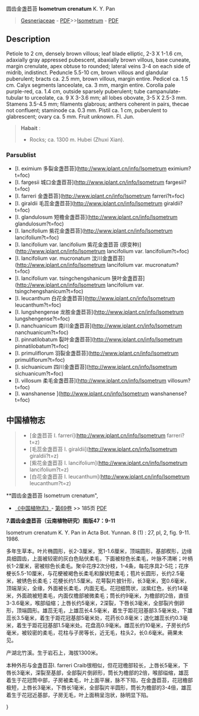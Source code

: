 圆齿金盏苣苔 **Isometrum crenatum** K. Y. Pan

> [Gesneriaceae](http://www.iplant.cn/info/Gesneriaceae?t=foc) - [PDF](http://www.iplant.cn/foc/pdf/Gesneriaceae.pdf)>>[Isometrum](http://www.iplant.cn/info/Isometrum?t=foc) - [PDF](http://www.iplant.cn/foc/pdf/Isometrum.pdf)

## Description

Petiole to 2 cm, densely brown villous; leaf blade elliptic, 2-3 X 1-1.6 cm, adaxially gray appressed pubescent, abaxially brown villous, base cuneate, margin crenulate, apex obtuse to rounded; lateral veins 3-4 on each side of midrib, indistinct. Peduncle 5.5-10 cm, brown villous and glandular puberulent; bracts ca. 2.5 mm, brown villous, margin entire. Pedicel ca. 1.5 cm. Calyx segments lanceolate, ca. 3 mm, margin entire. Corolla pale purple-red, ca. 1.4 cm, outside sparsely puberulent; tube campanulate-tubular to urceolate, ca. 9 X 3-3.6 mm; all lobes obovate, 3-5 X 2.5-3 mm. Stamens 3.5-4.5 mm; filaments glabrous; anthers coherent in pairs, thecae not confluent; staminode ca. 0.3 mm. Pistil ca. 1 cm, puberulent to glabrescent; ovary ca. 5 mm. Fruit unknown. Fl. Jun.

> **Habait** : 
>* Rocks; ca. 1300 m. Hubei (Zhuxi Xian).


### Parsublist

* [I.  eximium  多裂金盏苣苔](http://www.iplant.cn/info/Isometrum eximium?t=foc)
* [I.  fargesii  城口金盏苣苔](http://www.iplant.cn/info/Isometrum fargesii?t=foc)
* [I.  farreri  金盏苣苔](http://www.iplant.cn/info/Isometrum farreri?t=foc)
* [I.  giraldii  毛蕊金盏苣苔](http://www.iplant.cn/info/Isometrum giraldii?t=foc)
* [I.  glandulosum  短檐金盏苣苔](http://www.iplant.cn/info/Isometrum glandulosum?t=foc)
* [I.  lancifolium  紫花金盏苣苔](http://www.iplant.cn/info/Isometrum lancifolium?t=foc)
* [I.  lancifolium var. lancifolium  紫花金盏苣苔 (原变种)](http://www.iplant.cn/info/Isometrum lancifolium var. lancifolium?t=foc)
* [I.  lancifolium var. mucronatum  汶川金盏苣苔](http://www.iplant.cn/info/Isometrum lancifolium var. mucronatum?t=foc)
* [I.  lancifolium var. tsingchengshanicum  狭叶金盏苣苔](http://www.iplant.cn/info/Isometrum lancifolium var. tsingchengshanicum?t=foc)
* [I.  leucanthum  白花金盏苣苔](http://www.iplant.cn/info/Isometrum leucanthum?t=foc)
* [I.  lungshengense  龙胜金盏苣苔](http://www.iplant.cn/info/Isometrum lungshengense?t=foc)
* [I.  nanchuanicum  南川金盏苣苔](http://www.iplant.cn/info/Isometrum nanchuanicum?t=foc)
* [I.  pinnatilobatum  裂叶金盏苣苔](http://www.iplant.cn/info/Isometrum pinnatilobatum?t=foc)
* [I.  primuliflorum  羽裂金盏苣苔](http://www.iplant.cn/info/Isometrum primuliflorum?t=foc)
* [I.  sichuanicum  四川金盏苣苔](http://www.iplant.cn/info/Isometrum sichuanicum?t=foc)
* [I.  villosum  柔毛金盏苣苔](http://www.iplant.cn/info/Isometrum villosum?t=foc)
* [I.  wanshanense  ](http://www.iplant.cn/info/Isometrum wanshanense?t=foc)

## 中国植物志

> * [金盏苣苔  I.  farreri](http://www.iplant.cn/info/Isometrum farreri?t=z)
> * [毛蕊金盏苣苔  I.  giraldii](http://www.iplant.cn/info/Isometrum giraldii?t=z)
> * [紫花金盏苣苔  I.  lancifolium](http://www.iplant.cn/info/Isometrum lancifolium?t=z)
> * [白花金盏苣苔  I.  leucanthum](http://www.iplant.cn/info/Isometrum leucanthum?t=z)

**圆齿金盏苣苔 Isometrum crenatum",


* [《中国植物志》](http://www.iplant.cn/frps)- [第69卷](http://www.iplant.cn/frps/vol/69) >> 185页 [PDF](http://www.iplant.cn/frps/pdf/69/185.pdf)

**7.圆齿金盏苣苔（云南植物研究）图版47：9-11**

Isometrum crenatum K. Y. Pan in Acta Bot. Yunnan. 8 (1) : 27, pl, 2, fig. 9-11. 1986.

多年生草本。叶片椭圆形，长2-3厘米，宽1-1.6厘米，顶端圆形，基部楔形，边缘具细圆齿，上面被较密的灰白色贴伏柔毛，下面被棕色长柔毛，叶脉不清晰；叶柄长1-2厘米，密被棕色长柔毛。聚伞花序2次分枝，1-4条，每花序具2-5花；花序梗长5.5-10厘米，与花梗被褐色长柔毛和腺状短柔毛；苞片长圆形，长约2.5毫米，被锈色长柔毛；花梗长约1.5厘米。花萼裂片披针形，长3毫米，宽0.6毫米，顶端渐尖，全缘，外面被长柔毛，内面无毛。花冠细筒状，淡紫红色，长约14毫米，外面疏被短柔毛，内面仅檐部被微柔毛；筒长约9毫米，为檐部的2倍，直径3-3.6毫米，喉部缢缩；上唇长约5毫米，2深裂，下唇长3毫米，全部裂片倒卵形，顶端圆形。雄蕊无毛，上雄蕊长4.5毫米，着生于距花冠基部3.5毫米处，下雄蕊长3.5毫米，着生于距花冠基部5毫米处，花药长0.8毫米；退化雄蕊长约0.3毫米，着生于距花冠基部1.5毫米处。花盘高0.9毫米。雌蕊长约10毫米，子房长约5毫米，被较密的柔毛，花柱与子房等长，近无毛，柱头2，长0.6毫米。蒴果未见。

产湖北竹溪。生于岩石上，海拔1300米。

本种外形与金盏苣苔I. farreri Craib很相似，但花冠檐部较长，上唇长5毫米，下唇长3毫米，深裂至基部，全部裂片倒卵形，筒长为檐部的2倍，喉部缢缩，雄蕊着生于花冠筒中部，子房被柔毛，叶上面平展，脉不下陷，在金盏苣苔，花冠檐部极短，上唇长3毫米，下唇长1毫米，全部裂片半圆形，筒长为檐部的3-4倍，雄蕊着生于花冠近基部，子房无毛，叶上面稍呈泡状，脉明显下陷。


}
